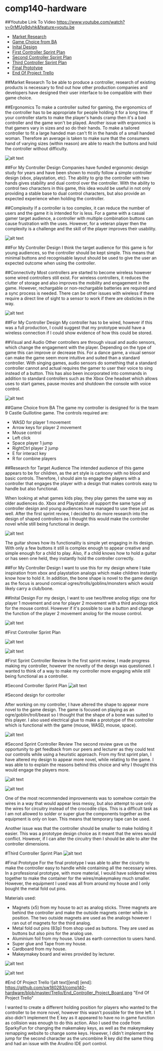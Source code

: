 # comp140-hardware

##Youtube Link To Video
https://www.youtube.com/watch?v=0rMfJg9dyhk&feature=youtu.be

* [Market Research](#market-research)  
* [Game Choice from BA](#game-choice-from-ba)  
* [Inital Design](#inital-design)  
* [First Controller Sprint Plan](#first-controller-sprint-plan)  
* [Second Controller Sprint Plan](#second-controller-sprint-plan)
* [Third Controller Sprint Plan](#third-controller-sprint-plan)
* [Final Prototype](#final-prototype)
* [End Of Project Trello](#end-of-project-trello)

##Market Research
To be able to produce a controller, research of existing products is necessary to find out how other production companies and developers have designed their user interface to be compatible with their game choice.

##Ergonomics
To make a controller suited for gaming, the ergonomics of the controller has to be appropriate for people holding it for a long time. If your controller starts to make the player's hands cramp then it's a bad controller and the game won't be played. Another issue with ergonomics is that gamers vary in sizes and so do their hands. To make a tailored controller to fit a large handed man can't fit in the hands of a small handed woman. Therefore an average is taken to make sure that the consumers hand of varying sizes (within reason) are able to reach the buttons and hold the controller without difficulty.

![alt text][ps4]

[ps4]: http://oyster.ignimgs.com/wordpress/write.ign.com/150272/2013/07/DualShock-4.jpg "Dual Shock 4 Controller"

##For My Controller Design
Companies have funded ergonomic design study for years and have been shown to mostly follow a simple controller design (xbox, playstation, etc). The ability to grip the controller with two hands gives stability and dual control over the controller. With the ability to control two characters in this game, this idea would be useful in not only providing a stable base to dual control characters, but also provide an expected experience when holding the controller.

##Complexity
If a controller is too complex, it can reduce the number of users and the game it is intended for is less. For a game with a casual gamer target audience, a controller with multiple combination buttons can cause frustration with the uses. However, for a veteran player then the complexity is a challenge and the skill of the player improves their usability.

![alt text][alphagrip]

[alphagrip]: http://cdn-www.cracked.com/articleimages/wong/vgaccess/alpha1.jpg "AlphaGrip Work Game Controller"

##For My Controller Design
I think the target audience for this game is for young audiences, so the controller should be kept simple. This means that minimal buttons and recognisable layout should be used to give the user an expected outcome when using the controller.

##Connectivity
Most controllers are started to become wireless however some wired controllers still exist. For wireless controllers, it reduces the clutter of storage and also improves the mobility and engagement in the game. However, rechargable or non-rechargable batteries are required and a sync process is needed. There can be other issues with wireless if there require a direct line of sight to a sensor to work if there are obsticles in the way.

![alt text][wired]

[wired]: http://gearmedia.ign.com/gear/image/article/673/673178/xbox-360-controller-20051201054111842-000.jpg "Wired Vs Wireless Controller"

##For My Controller Design
My controller has to be wired, however if this was a full production, I could suggest that my prototype would have a wireless connection if I could show evidence of how this could be stored.

##Visual and Audio
Other controllers are through visual and audio sensors, which change the engagement with the player. Depending on the type of game this can improve or decrease this. For a dance game, a visual sensor can make the game seem more intuitive and suited than a standard controller. With singing games, audio sensors do something that a standard controller cannot and actual requires the gamer to user their voice to sing instead of a button. This has also been incorporated into commands in addition to standard controllers such as the Xbox One headset which allows uses to start games, pause movies and shutdown the console with voice control.

![alt text][xbox]

[xbox]: http://compass.xboxlive.com/assets/39/c2/39c20222-5c3a-4a8c-b291-aa9a4fe4e8fc.png?n=one-vienna-full-assembly-m.png "Xbox Headset Controller Connection"

##Game Choice from BA
The game my controller is designed for is the team 9 Castle Guillotine game. The controls required are:
- WASD for player 1 movement
- Arrow keys for player 2 movement
- Mouse control
- Left click
- Space player 1 jump
- RightCtrl player 2 jump
- E for interact key
- R for combine players

##Research for Target Audience
The intended audience of this game appears to be for children, as the art style is cartoony with no blood and basic controls. Therefore, I should aim to engage the players with a controller that engages the player with a design that makes controls easy to handle but also functional.  

When looking at what games kids play, they play games the same way as older audiences do. Xbox and Playstation all support the same type of controller design and young audiences have managed to use these just as well. After the first sprint review, I decided to do more research into the design of shaped controllers as I thought this would make the controller novel while still being functional in design.  

![alt text][guitar]

[guitar]: http://www.premierguitar.com/ext/resources/archives/26ccf308-d94a-4189-a99d-e543a8b6a4f0.JPG?1371672694 "Guitar Shaped Controller Design"

The guitar shows how its functionality is simple yet engaging in its design. With only a few buttons it still is complex enough to appear creative and simple enough for a child to play. Also, if a child knows how to hold a guitar or has seen one held, they instantly hold the controller correctly.

##For My Controller Design
I want to use this for my design where I take inspiration from xbox and playstation analogs which make children instantly know how to hold it. In addition, the bone shape is novel to the game design as the focus is around comical ogres/trolls/goblins/monsters which would likely carry a club/bone.

##Inital Design
For my design, I want to use two/three anolog stigs: one for player 1 movement and one for player 2 movement with a third anology stick for the mouse control. However if it's possible to use a button and change the function of the player 2 movement anolog for the mouse control.

![alt text][design]

[design]: https://github.com/sw180283/comp140-hardware/blob/master/Images/Initial_Design_For_Controller.png "Initial Design For Controller"

#First Controller Sprint Plan

![alt text][labels]

[labels]: https://github.com/sw180283/comp140-hardware/blob/master/Trello/Trello_Labels_Name_Colour.png "Trello Board Colour Labels"

![alt text][sprint1]

[sprint1]: https://github.com/sw180283/comp140-hardware/blob/master/Trello/First_Controller_Sprint_Plan.png "First Controller Sprint Plan"

#First Sprint Controller Review
In the first sprint review, I made progress making my controller, however the novelty of the design was questioned. I wanted to think of a way to make my controller more engaging while still being functional as a controller.

#Second Controller Sprint Plan
![alt text][sprint2]

[sprint2]: https://github.com/sw180283/comp140-hardware/blob/master/Trello/Second_%20Controller_Sprint_Plan.png "Second Controller Sprint Plan"

#Second design for controller

After working on my controller, I have altered the shape to appear more novel to the game design. The game is focused on playing as an ogre/goblin/troll/beast so I thought that the shape of a bone was suited to this player. I also used electrical glue to make a prototype of the controller which is functional with the game (mouse, WASD, mouse, space).

![alt text][design2]

[design2]: https://github.com/sw180283/comp140-hardware/blob/master/Images/Second_Design_For_Controller.JPG "Second Design For Controller"

#Second Sprint Controller Review
The second review gave us the opportunity to get feedback from our peers and lecturer as they could test our controlls while using a heuristic approach. From my first sprint plan, I have altered my design to appear more novel, while relating to the game. I was able to to explain the reasons behind this choice and why I thought this would engage the players more.

![alt text][first2]

[first2]: https://github.com/sw180283/comp140-hardware/blob/master/Images/First_Prototype_Design_Wired.jpg "First Prototype Design Wired"

![alt text][first]

[first]: https://github.com/sw180283/comp140-hardware/blob/master/Images/First_Prototype_Design_Top.jpg "First Prototype Design Top"

One of the most recommended improvements was to somehow contain the wires in a way that would appear less messy, but also attempt to use only the wires for circuitry instead of the crocodile clips. This is a difficult task as I am not allowed to solder or super glue the components together as the equipment is only on loan. This means that temporary tape can be used.

Another issue was that the controller should be smaller to make holding it easier. This was a prototype design choice as it meant that the wires would conflict. However, if I can alter the circuitry then I should be able to alter the controller dimensions.

#Third Controller Sprint Plan
![alt text][sprint3]

[sprint3]: https://github.com/sw180283/comp140-hardware/blob/master/Trello/Third_Controller_Sprint_Plan.png "Third Controller Sprint Plan"

#Final Prototype
For the final prototype I was able to alter the cicuirty to make the controller easy to handle while containing all the necessary wires. In a professional prototype, with more material, I would have soldered wires together to make the container for the wires/makeymakey much smaller. However, the equipment I used was all from around my house and I only bought the metal fold out pins.  
  
Materials used:
* Magnets (x5) from my house to act as analog sticks. Three magnets are behind the controller and make the outside magnets center while in position. The two outside magnets are used as the analogs however I ran out of magnets for the third analog.
* Metal fold out pins (83p) from shop used as buttons. They are used as buttons but also pins for the analog use.
* Aluminium foil from my house. Used as earth connection to users hand.
* Super glue and Tape from my house.
* Cardboard from my house.
* Makeymakey board and wires provided by lecturer.

![alt text][prototype]

[prototype]: https://github.com/sw180283/comp140-hardware/blob/master/Images/Prototype_Out_Of_Box.jpg "Prototype Out Of Box"

![alt text][prototype2]

[prototype2]: https://github.com/sw180283/comp140-hardware/blob/master/Images/Prototype_In_Box_Earth.jpg "Prototype In The Box"

#End Of Project Trello
![alt text][end]
[end]: https://github.com/sw180283/comp140-hardware/blob/master/Trello/End_Controller_Project_Board.png "End Of Project Trello"

I wanted to create a different holding position for players who wanted to the controller to be more novel, however this wasn't possible for the time left. I also didn't implement the E key as it appeared to have no in game function as collision was enough to do this action. Also I used the code from SparkyFun for changing the makemakey keys, as well as the makeymakey remapping website to change some keys. However, I didn't implement the jump for the second character as the uncombine R key did the same thing and had an issue with the Arudino IDE port control.

